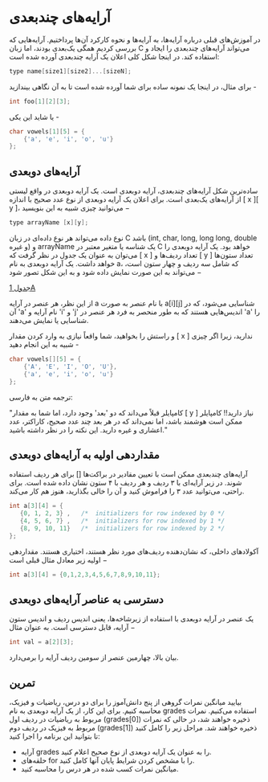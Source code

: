 # آرایه‌های چندبعدی

در آموزش‌های قبلی درباره آرایه‌ها، به آرایه‌ها و نحوه کارکرد آن‌ها پرداختیم. آرایه‌هایی که بررسی کردیم همگی یک‌بعدی بودند، اما زبان C می‌تواند آرایه‌های چندبعدی را ایجاد و استفاده کند. در اینجا شکل کلی اعلان یک آرایه چندبعدی آورده شده است:

``` C
type name[size1][size2]...[sizeN];
```
برای مثال، در اینجا یک نمونه ساده برای شما آورده شده است تا به آن نگاهی بیندازید - 

``` C
int foo[1][2][3];
```

یا شاید این یکی -
``` C
char vowels[1][5] = {
    {'a', 'e', 'i', 'o', 'u'}
};
```

## آرایه‌های دوبعدی

ساده‌ترین شکل آرایه‌های چندبعدی، آرایه دوبعدی است. یک آرایه دوبعدی در واقع لیستی از آرایه‌های یک‌بعدی است. برای اعلان یک آرایه دوبعدی از نوع عدد صحیح با اندازه [ x ][ y ]، می‌توانید چیزی شبیه به این بنویسید −

``` C
type arrayName [x][y];
```

نوع داده می‌تواند هر نوع داده‌ای در زبان C باشد (int, char, long, long long, double و غیره) و arrayName یک شناسه یا متغیر معتبر در C خواهد بود. یک آرایه دوبعدی را می‌توان به عنوان یک جدول در نظر گرفت که [ x ] تعداد ردیف‌ها و [ y ] تعداد ستون‌ها خواهد داشت. یک آرایه دوبعدی به نام a، که شامل سه ردیف و چهار ستون است، می‌تواند به این صورت نمایش داده شود و به این شکل تصور شود −

[جدول 1A](https://www.tutorialspoint.com/cprogramming/images/two_dimensional_arrays.jpg)

از این نظر، هر عنصر در آرایه a با نام عنصر به صورت a[i][j] شناسایی می‌شود، که در آن 'a' نام آرایه و 'i' و 'j' اندیس‌هایی هستند که به طور منحصر به فرد هر عنصر در 'a' را شناسایی یا نمایش می‌دهند.

و راستش را بخواهید، شما واقعاً نیازی به وارد کردن مقدار [ x ] ندارید، زیرا اگر چیزی شبیه به این انجام دهید -
``` C
char vowels[][5] = {
    {'A', 'E', 'I', 'O', 'U'},
    {'a', 'e', 'i', 'o', 'u'}
};
```
ترجمه متن به فارسی:

"کامپایلر قبلاً می‌داند که دو 'بعد' وجود دارد، اما شما به مقدار [ y ] نیاز دارید!! کامپایلر ممکن است هوشمند باشد، اما نمی‌داند که در هر بعد چند عدد صحیح، کاراکتر، عدد اعشاری و غیره دارید. این نکته را در نظر داشته باشید."

## مقداردهی اولیه به آرایه‌های دوبعدی

آرایه‌های چندبعدی ممکن است با تعیین مقادیر در براکت‌ها [] برای هر ردیف استفاده شوند. در زیر آرایه‌ای با ۳ ردیف و هر ردیف با ۴ ستون نشان داده شده است. برای راحتی، می‌توانید عدد ۳ را فراموش کنید و آن را خالی بگذارید، هنوز هم کار می‌کند.

``` C
int a[3][4] = {  
   {0, 1, 2, 3} ,   /*  initializers for row indexed by 0 */
   {4, 5, 6, 7} ,   /*  initializers for row indexed by 1 */
   {8, 9, 10, 11}   /*  initializers for row indexed by 2 */
};
```

آکولادهای داخلی، که نشان‌دهنده ردیف‌های مورد نظر هستند، اختیاری هستند. مقداردهی اولیه زیر معادل مثال قبلی است −


``` C
int a[3][4] = {0,1,2,3,4,5,6,7,8,9,10,11};
```

## دسترسی به عناصر آرایه‌های دوبعدی


یک عنصر در آرایه دوبعدی با استفاده از زیرشاخه‌ها، یعنی اندیس ردیف و اندیس ستون آرایه، قابل دسترسی است. به عنوان مثال −


``` C
int val = a[2][3];
```
بیان بالا، چهارمین عنصر از سومین ردیف آرایه را برمی‌دارد.


## تمرین

بیایید میانگین نمرات گروهی از پنج دانش‌آموز را برای دو درس، ریاضیات و فیزیک، محاسبه کنیم. برای این کار، از یک آرایه دوبعدی به نام grades استفاده می‌کنیم. نمرات مربوط به ریاضیات در ردیف اول (grades[0]) ذخیره خواهند شد، در حالی که نمرات مربوط به فیزیک در ردیف دوم (grades[1]) ذخیره خواهند شد. مراحل زیر را کامل کنید تا بتوانید این برنامه را اجرا کنید:

- آرایه grades را به عنوان یک آرایه دوبعدی از نوع صحیح اعلام کنید.
- حلقه‌های for را با مشخص کردن شرایط پایان آنها کامل کنید.
- میانگین نمرات کسب شده در هر درس را محاسبه کنید.
